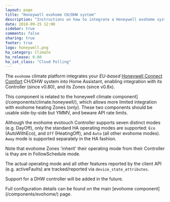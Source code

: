 ```yaml
---
layout: page
title: "Honeywell evohome CH/DHW system"
description: "Instructions on how to integrate a Honeywell evohome system with Home Assistant."
date: 2018-09-25 12:00
sidebar: true
comments: false
sharing: true
footer: true
logo: honeywell.png
ha_category: Climate
ha_release: 0.80
ha_iot_class: "Cloud Polling"
---
```


The `evohome` climate platform integrates your _EU-based_ [Honeywell Connect Comfort](https://international.mytotalconnectcomfort.com/Account/Login) CH/DHW system into Home Assistant, enabling integration with its Controller (since v0.80), and its Zones (since v0.8x).

This component is related to the honeywell climate component](/components/climate.honeywell/), which allows more limited integration with evohome heating Zones (only). These two components should be usable side-by-side but YMMV, and beware API rate limits.

Although the evohome evotouch Controller supports seven distinct modes (e.g. DayOff), only the standard HA operating modes are supported: `Eco` (AutoWithEco), and `Off` (HeatingOff), and `Auto` (all other evohome modes). `Away` mode is supported separately in the HA fashion.

Note that evohome Zones 'inherit' their operating mode from their Controller is thay are in FollowSchedule mode.

The actual operating mode and all other features reported by the client API (e.g. activeFaults) are tracked/reported via `device_state_attributes`.

Support for a DHW controller will be added in the future.

<p class='note'>
Full configuration details can be found on the main [evohome component](/components/evohome/) page.
</p>
